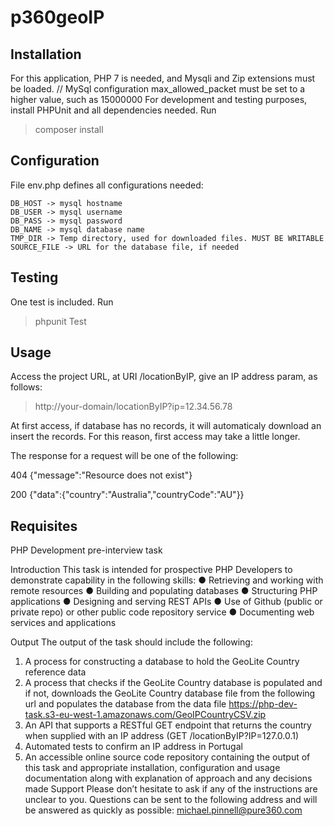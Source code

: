 # p360geoIP


## Installation

For this application, PHP 7  is needed, and Mysqli and Zip extensions must be loaded.
// MySql configuration max_allowed_packet must be set to a higher value, such as 15000000
For development and testing purposes, install PHPUnit and all dependencies needed. Run

> composer install



## Configuration

File env.php defines all configurations needed:

	DB_HOST -> mysql hostname
	DB_USER -> mysql username
	DB_PASS -> mysql password
	DB_NAME -> mysql database name
	TMP_DIR -> Temp directory, used for downloaded files. MUST BE WRITABLE
	SOURCE_FILE -> URL for the database file, if needed



## Testing

One test is included. Run

> phpunit Test



## Usage

Access the project URL, at URI /locationByIP, give an IP address param, as follows:

> http://your-domain/locationByIP?ip=12.34.56.78

At first access, if database has no records, it will automaticaly download an insert the records.
For this reason, first access may take a little longer.

The response for a request will be one of the following:

404		{"message":"Resource does not exist"}

200		{"data":{"country":"Australia","countryCode":"AU"}}







## Requisites

PHP Development pre-interview task

Introduction
This task is intended for prospective PHP Developers to demonstrate capability in the following skills:
● Retrieving and working with remote resources
● Building and populating databases
● Structuring PHP applications
● Designing and serving REST APIs
● Use of Github (public or private repo) or other public code repository service
● Documenting web services and applications

Output
The output of the task should include the following:
1. A process for constructing a database to hold the GeoLite Country reference data
2. A process that checks if the GeoLite Country database is populated and if not, downloads the
GeoLite Country database file from the following url and populates the database from the data file
https://php-dev-task.s3-eu-west-1.amazonaws.com/GeoIPCountryCSV.zip
3. An API that supports a RESTful GET endpoint that returns the country when supplied with an IP
address (GET /locationByIP?IP=127.0.0.1)
4. Automated tests to confirm an IP address in Portugal
5. An accessible online source code repository containing the output of this task and appropriate
installation, configuration and usage documentation along with explanation of approach and any
decisions made
Support
Please don’t hesitate to ask if any of the instructions are unclear to you. Questions can be sent to the
following address and will be answered as quickly as possible:
michael.pinnell@pure360.com